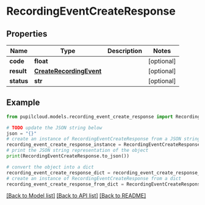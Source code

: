 # RecordingEventCreateResponse


## Properties

Name | Type | Description | Notes
------------ | ------------- | ------------- | -------------
**code** | **float** |  | [optional] 
**result** | [**CreateRecordingEvent**](CreateRecordingEvent.md) |  | [optional] 
**status** | **str** |  | [optional] 

## Example

```python
from pupilcloud.models.recording_event_create_response import RecordingEventCreateResponse

# TODO update the JSON string below
json = "{}"
# create an instance of RecordingEventCreateResponse from a JSON string
recording_event_create_response_instance = RecordingEventCreateResponse.from_json(json)
# print the JSON string representation of the object
print(RecordingEventCreateResponse.to_json())

# convert the object into a dict
recording_event_create_response_dict = recording_event_create_response_instance.to_dict()
# create an instance of RecordingEventCreateResponse from a dict
recording_event_create_response_from_dict = RecordingEventCreateResponse.from_dict(recording_event_create_response_dict)
```
[[Back to Model list]](../README.md#documentation-for-models) [[Back to API list]](../README.md#documentation-for-api-endpoints) [[Back to README]](../README.md)


